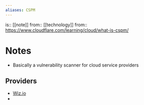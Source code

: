 ```yaml
---
aliases: CSPM
---
```

is:: [[note]]
from:: [[technology]]
from:: https://www.cloudflare.com/learning/cloud/what-is-cspm/

# Notes
- Basically a vulnerability scanner for cloud service providers

## Providers
- [Wiz.io](https://www.wiz.io/)
- 